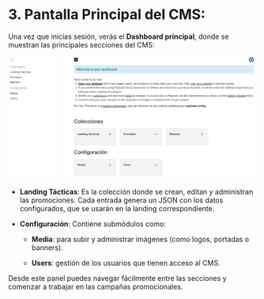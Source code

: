 # 3. Pantalla Principal del CMS:

Una vez que inicias sesión, verás el **Dashboard principal**, donde se muestran las principales secciones del CMS:

![Dashboard del CMS](images/Dashboard-CMS.png)

- **Landing Tácticas**:
  Es la colección donde se crean, editan y administran las promociones. Cada entrada genera un JSON con los datos configurados, que se usarán en la landing correspondiente.

- **Configuración**:
  Contiene submódulos como:

  - **Media**: para subir y administrar imágenes (como logos, portadas o banners).

  - **Users**: gestión de los usuarios que tienen acceso al CMS.

Desde este panel puedes navegar fácilmente entre las secciones y comenzar a trabajar en las campañas promocionales.
